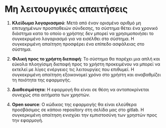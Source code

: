 # Μη λειτουργικές απαιτήσεις

1. **Κλείδωμα λογαριασμού**: Μετά από έναν ορισμένο αριθμό μη επιτυχημένων προσπαθειών σύνδεσης, το σύστημα θέτει ένα χρονικό διάστημα κατα το οποίο ο χρήστης δεν μπορεί να χρησιμοποιήσει το συγκεκριμένο λογαριασμό για να εισέλθει στο σύστημα. Η συγκεκριμένη απαίτηση προσφέρει ένα επίπεδο ασφάλειας στο σύστημα.

2. **Φιλική προς το χρήστη διεπαφή**: To σύστημα θα παρέχει μια απλή και εύκολα πλοηγίσιμη διεπαφή προς το χρήστη προκειμένου να μπορεί να εκτελεί με λίγες ενέργειες τις λειτουργίες που επιθυμεί. Η συγκεκριμένη απαίτηση εξοικονομεί χρόνο στο χρήστη και αναβαθμίζει τη ποιότητα της εφαρμογής.

3. **Διαθεσιμότητα**: Η εφαρμογή θα είναι σε θέση να ανταποκρίνεται συνεχώς στα αιτήματα των χρηστών.
   
4. **Open source**: Ο κώδικας της εφαρμογής θα είναι ελεύθερα προσβάσιμος σε κάποιο repository στη σελίδα μας στο gitlab. Η συγκερκιμένη απαίτηση ενισχύει την εμπιστοσύνη των χρηστών προς την εφαρμογή.